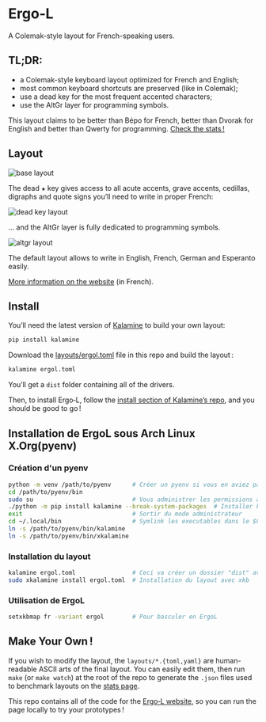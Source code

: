 Ergo‑L
================================================================================

A Colemak-style layout for French-speaking users.


TL;DR:
--------------------------------------------------------------------------------

* a Colemak-style keyboard layout optimized for French and English;
* most common keyboard shortcuts are preserved (like in Colemak);
* use a dead key for the most frequent accented characters;
* use the AltGr layer for programming symbols.

This layout claims to be better than Bépo for French, better than Dvorak for
English and better than Qwerty for programming. [Check the stats !][1]

[1]: https://ergol.org/stats#/ergol/iso/en+fr


Layout
--------------------------------------------------------------------------------

![base layout](img/ergol_fr.svg)

The dead <kbd>★</kbd> key gives access to all acute accents, grave accents, cedillas, digraphs and quote signs you’ll need to write in proper French:

![dead key layout](img/ergol_1dk.svg)

… and the AltGr layer is fully dedicated to programming symbols.

![altgr layout](img/ergol_altgr.svg)

The default layout allows to write in English, French, German and Esperanto easily.

[More information on the website](https://ergol.org) (in French).


Install
--------------------------------------------------------------------------------

You’ll need the latest version of [Kalamine][2] to build your own layout:

```bash
pip install kalamine
```

Download the [layouts/ergol.toml][4] file in this repo and build the layout :

```bash
kalamine ergol.toml
```

You’ll get a `dist` folder containing all of the drivers.

Then, to install Ergo‑L, follow the [install section of Kalamine’s repo][3],
and you should be good to go !

[2]: https://github.com/fabi1cazenave/kalamine
[3]: https://github.com/fabi1cazenave/kalamine#installing-distributable-layouts
[4]: https://github.com/Nuclear-Squid/ergol/blob/master/layouts/ergol.toml


Installation de ErgoL sous Arch Linux X.Org(pyenv)
--------------------------------------------------------------------------------

### Création d'un pyenv

```bash
python -m venv /path/to/pyenv      # Créer un pyenv si vous en aviez pas déjà un
cd /path/to/pyenv/bin
sudo su                            # Vous administrer les permissions administrateur
./python -m pip install kalamine --break-system-packages  # Installer kalamine dans le pyenv
exit                               # Sortir du mode administrateur
cd ~/.local/bin                    # Symlink les executables dans le $PATH dir
ln -s /path/to/pyenv/bin/kalamine
ln -s /path/to/pyenv/bin/xkalamine
```


### Installation du layout

```bash
kalamine ergol.toml                # Ceci va créer un dossier "dist" avec tous les drivers dedans
sudo xkalamine install ergol.toml  # Installation du layout avec xkb
```

### Utilisation de ErgoL

```bash
setxkbmap fr -variant ergol        # Pour basculer en ErgoL
```

Make Your Own !
--------------------------------------------------------------------------------

If you wish to modify the layout, the `layouts/*.{toml,yaml}` are human-readable
ASCII arts of the final layout. You can easily edit them, then run `make` (or
`make watch`) at the root of the repo to generate the `.json` files used to
benchmark layouts on the [stats page][1].

This repo contains all of the code for the [Ergo‑L website](https://ergol.org),
so you can run the page locally to try your prototypes !
